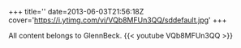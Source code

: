 +++
title=''
date=2013-06-03T21:56:18Z
cover='https://i.ytimg.com/vi/VQb8MFUn3QQ/sddefault.jpg'
+++

All content belongs to GlennBeck.
{{< youtube VQb8MFUn3QQ >}}
